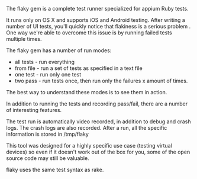 The flaky gem is a complete test runner specialized for appium Ruby tests.

It runs only on OS X and supports iOS and Android testing. After writing a
number of UI tests, you'll quickly notice that flakiness is a serious problem
. One way we're able to overcome this issue is by running failed tests
multiple times.

The flaky gem has a number of run modes:

- all tests - run everything
- from file - run a set of tests as specified in a text file
- one test - run only one test
- two pass - run tests once, then run only the failures x amount of times.

The best way to understand these modes is to see them in action.

In addition to running the tests and recording pass/fail,
there are a number of interesting features.

The test run is automatically video recorded, in addition to debug and crash
logs. The crash logs are also recorded.
After a run, all the specific information is stored in /tmp/flaky

This tool was designed for a highly specific use case (testing virtual
devices) so even if it doesn't work out of the box for you,
some of the open source code may still be valuable.

flaky uses the same test syntax as rake.
